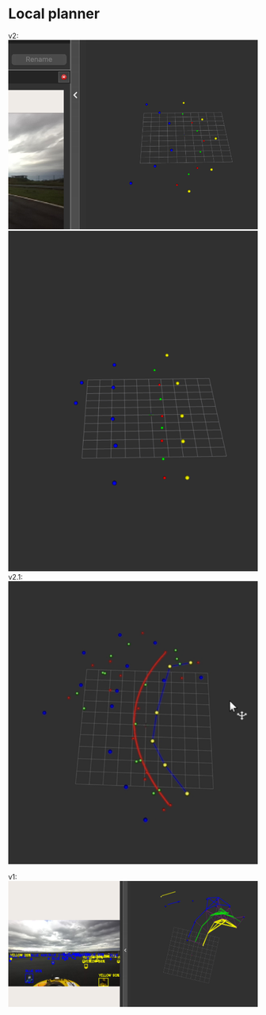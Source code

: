 # Local planner
v2:
![alt text](a.png)
![alt text](b.png)
v2.1:
![alt text](e.png)

v1:
![alt text](c.png)